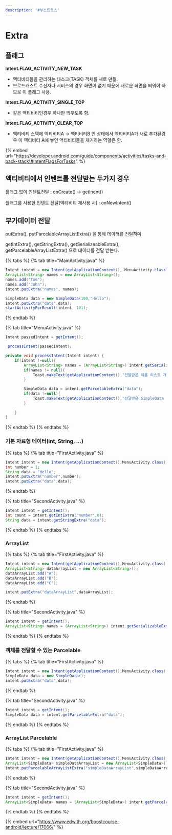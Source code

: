 ```yaml
---
description: '#부스트코스'
---
```


# Extra

## 플래그 

**Intent.FLAG\_ACTIVITY\_NEW\_TASK** 

* 액티비티들을 관리하는 태스크\(TASK\) 객체를 새로 만듦.
* 브로드캐스트 수신자나 서비스의 경우 화면이 없기 때문에 새로운 화면을 띄워야 하므로 이 플래그 사용. 

**Intent.FLAG\_ACTIVITY\_SINGLE\_TOP**

* 같은 액티비티인경우 하나만 띄우도록 함. 

**Intent.FLAG\_ACTIVITY\_CLEAR\_TOP**

* 액티비티 스택에 액티비티A -&gt; 액티비티B 인 상태에서 액티비티A가 새로 추가된경우 이 액티비티 A에 쌓인 액티비티들을 제거하는 역할은 함.

{% embed url="https://developer.android.com/guide/components/activities/tasks-and-back-stack\#IntentFlagsForTasks" %}



## 액티비티에서 인텐트를 전달받는 두가지 경우

플래그 없이 인텐트전달 : onCreate\(\) -&gt; getInent\(\) 

플래그를 사용한 인텐트 전달\(액티비티 재사용 시\) : onNewIntent\(\)

## 부가데이터 전달

putExtra\(\), putParcelableArrayListExtra\(\) 을 통해 데이터를 전달하며  

getIntExtra\(\), getStringExtra\(\), getSerializeableExtra\(\), getParcelableArrayListExtra\(\) 으로 데이터를 전달 받는다.

{% tabs %}
{% tab title="MainActivity.java" %}
```java
Intent intent = new Intent(getApplicationContext(), MenuActivity.class);
ArrayList<String> names = new ArrayList<String>();
names.add("Tom");
names.add("John");
intent.putExtra("names", names);

SimpleData data = new SimpleData(100,"Hello");
intent.putExtra("data",data);
startActivityForResult(intent, 101);
```
{% endtab %}

{% tab title="MenuActivity.java" %}
```java
Intent passedIntent = getIntent();

 processIntent(passedIntent);

private void processIntent(Intent intent) {
    if(intent !=null){
        ArrayList<String> names = (ArrayList<String>) intent.getSerializableExtra("names");
        if(names != null){
            Toast.makeText(getApplicationContext(),"전달받은 이름 리스트 개수 : " + names.size(),Toast.LENGTH_LONG).show();
        }

        SimpleData data = intent.getParcelableExtra("data");
        if(data !=null){
            Toast.makeText(getApplicationContext(),"전달받은 SimpleData : " +data.message,Toast.LENGTH_LONG).show();
        }

    }
}
```
{% endtab %}
{% endtabs %}

### 기본 자료형 데이터\(int, String, ...\)

{% tabs %}
{% tab title="FirstActivity.java" %}
```java
Intent intent = new Intent(getApplicationContext(),MenuActivity.class);
int number = 1;
String data = "Hello";
intent.putExtra("number",number);
intent.putExtra("data",data);
```
{% endtab %}

{% tab title="SecondActivity.java" %}
```java
Intent intent = getIntent();
int count = intent.getIntExtra("number",0);
String data = intent.getStringExtra("data");
```
{% endtab %}
{% endtabs %}

### ArrayList

{% tabs %}
{% tab title="FirstActivity.java" %}
```java
Intent intent = new Intent(getApplicationContext(),MenuActivity.class);
ArrayList<String> dataArrayList = new ArrayList<String>();
dataArrayList.add("A");
dataArrayList.add("B");
dataArrayList.add("C");

intent.putExtra("dataArrayList",dataArrayList);
```
{% endtab %}

{% tab title="SecondActivity.java" %}
```java
Intent intent = getIntent();
ArrayList<String> names = (ArrayList<String>) intent.getSerializableExtra("names");
```
{% endtab %}
{% endtabs %}

### 객체를 전달할 수 있는 Parcelable

{% tabs %}
{% tab title="FirstActivity.java" %}
```java
Intent intent = new Intent(getApplicationContext(),MenuActivity.class);
SimpleData data = new SimpleData();
intent.putExtra("data",data);
```
{% endtab %}

{% tab title="SecondActivity.java" %}
```java
Intent intent = getIntent();
SimpleData data = intent.getParcelableExtra("data");
```
{% endtab %}
{% endtabs %}

### ArrayList Parcelable

{% tabs %}
{% tab title="FirstActivity.java" %}
```java
Intent intent = new Intent(getApplicationContext(),MenuActivity.class);
ArrayList<SimpleData> simpleDataArrayList = new ArrayList<SimpleData>();
intent.putParcelableArrayListExtra("simpleDataArrayList",simpleDataArrayList);
```
{% endtab %}

{% tab title="SecondActivity.java" %}
```java
Intent intent = getIntent();
ArrayList<SimpleData> names = (ArrayList<SimpleData>) intent.getParcelableArrayListExtra("simpleDataArrayList");
```
{% endtab %}
{% endtabs %}

{% embed url="https://www.edwith.org/boostcourse-android/lecture/17066/" %}



